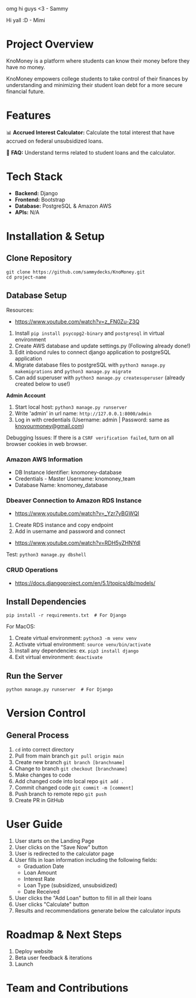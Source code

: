 omg hi guys <3 - Sammy

Hi yall :D - Mimi

# Project Overview
KnoMoney is a platform where students can know their money before they have no money. 

KnoMoney empowers college students to take control of their finances by understanding and minimizing their student loan debt for a more secure financial future.


# Features
📊 **Accrued Interest Calculator:** Calculate the total interest that have accrued on federal unsubsidized loans.

📰 **FAQ:** Understand terms related to student loans and the calculator. 


# Tech Stack
* **Backend:** Django
* **Frontend:** Bootstrap
* **Database:** PostgreSQL & Amazon AWS
* **APIs:** N/A


# Installation & Setup
## Clone Repository
```
git clone https://github.com/sammydecks/KnoMoney.git
cd project-name
```

## Database Setup
Resources:
- https://www.youtube.com/watch?v=z_FN0Zu-Z3Q

1. Install `pip install psycopg2-binary`  and `postgresql` in virtual environment
2. Create AWS database and update settings.py (Following already done!)
3. Edit inbound rules to connect django application to postgreSQL application
4. Migrate database files to postgreSQL with `python3 manage.py makemigrations` and `python3 manage.py migrate`
5. Can add superuser with `python3 manage.py createsuperuser` (already created below to use!)

**Admin Account**
1. Start local host: `python3 manage.py runserver`
2. Write 'admin' in url name: `http://127.0.0.1:8000/admin`
3. Log in with credentials (Username: admin | Password: same as knoyourmoney@gmail.com)

Debugging Issues: If there is a `CSRF verification failed`, turn on all browser cookies in web browser.

### Amazon AWS Information
- DB Instance Identifier: knomoney-database
- Credentials - Master Username: knomoney_team
- Database Name: knomoney_database

### Dbeaver Connection to Amazon RDS Instance
- https://www.youtube.com/watch?v=_Yzr7yBGWQI
1. Create RDS instance and copy endpoint
2. Add in username and password and connect
- https://www.youtube.com/watch?v=RDH5yZHNYdI

Test: `python3 manage.py dbshell`

### CRUD Operations
- https://docs.djangoproject.com/en/5.1/topics/db/models/

## Install Dependencies
```
pip install -r requirements.txt  # For Django
```
For MacOS:
1. Create virtual environment: `python3 -m venv venv`
2. Activate virtual environment: `source venv/bin/activate`
3. Install any dependencies: ex. `pip3 install django`
4. Exit virtual environment: `deactivate`

## Run the Server
```
python manage.py runserver  # For Django
```

# Version Control
## General Process
1. `cd` into correct directory
2. Pull from main branch `git pull origin main`
3. Create new branch `git branch [branchname]`
4. Change to branch `git checkout [branchname]`
5. Make changes to code
6. Add changed code into local repo `git add .`
7. Commit changed code `git commit -m [comment]`
8. Push branch to remote repo `git push`
9. Create PR in GitHub 

# User Guide
1. User starts on the Landing Page
2. User clicks on the "Save Now" button 
3. User is redirected to the calculator page
4. User fills in loan information including the following fields:
    * Graduation Date
    * Loan Amount
    * Interest Rate
    * Loan Type (subsidized, unsubsidized)
    * Date Received
5. User clicks the "Add Loan" button to fill in all their loans
6. User clicks "Calculate" button
7. Results and recommendations generate below the calculator inputs

# Roadmap & Next Steps
1. Deploy website
2. Beta user feedback & iterations
3. Launch

# Team and Contributions
